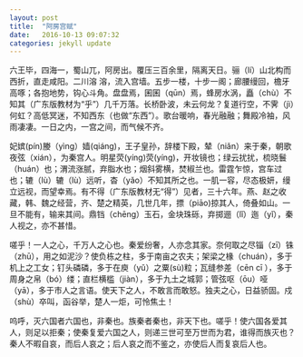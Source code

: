 ```yaml
---
layout: post
title:  "阿房宫赋"
date:   2016-10-13 09:07:32
categories: jekyll update
---
```


六王毕，四海一，蜀山兀，阿房出。覆压三百余里，隔离天日。骊（lí）山北构而西折，直走咸阳。二川溶 溶，流入宫墙。五步一楼，十步一阁；廊腰缦回，檐牙高啄；各抱地势，钩心斗角。盘盘焉，囷囷（qūn）焉，蜂房水涡，矗（chù）不知其（广东版教材为“乎”）几千万落。长桥卧波，未云何龙？复道行空，不霁（jì）何虹？高低冥迷，不知西东（也做“东西”）。歌台暖响，春光融融；舞殿冷袖，风雨凄凄。一日之内，一宫之间，而气候不齐。

妃嫔(pín)媵（yìng）嫱(qiáng)，王子皇孙，辞楼下殿，辇（niǎn）来于秦，朝歌夜弦（xián），为秦宫人。明星荧(yíng)荧(yíng)，开妆镜也；绿云扰扰，梳晓鬟（huán）也；渭流涨腻，弃脂水也；烟斜雾横，焚椒兰也。雷霆乍惊，宫车过也；辘（lù）辘（lù）远听，杳（yǎo）不知其所之也。一肌一容，尽态极妍，缦立远视，而望幸焉。有不得（广东版教材无“得”）见者，三十六年。燕、赵之收藏，韩、魏之经营，齐、楚之精英，几世几年，摽（piāo)掠其人，倚叠如山。一旦不能有，输来其间。鼎铛（chēng）玉石，金块珠砾，弃掷逦（lǐ）迤（yǐ），秦人视之，亦不甚惜。 

嗟乎！一人之心，千万人之心也。秦爱纷奢，人亦念其家。奈何取之尽锱（zī）铢（zhū），用之如泥沙？使负栋之柱，多于南亩之农夫；架梁之椽（chuán），多于机上之工女；钉头磷磷，多于在庾（yǔ）之粟(sù)粒；瓦缝参差（cēn cī ），多于周身之帛（bó）缕；直栏横槛（jiàn），多于九土之城郭；管弦呕（ōu）哑（yā），多于市人之言语。使天下之人，不敢言而敢怒。独夫之心，日益骄固。戍（shù）卒叫，函谷举，楚人一炬，可怜焦土！ 

呜呼，灭六国者六国也，非秦也。族秦者秦也，非天下也。嗟乎！使六国各爱其人，则足以拒秦；使秦复爱六国之人，则递三世可至万世而为君，谁得而族灭也？秦人不暇自哀，而后人哀之；后人哀之而不鉴之，亦使后人而复哀后人也。
